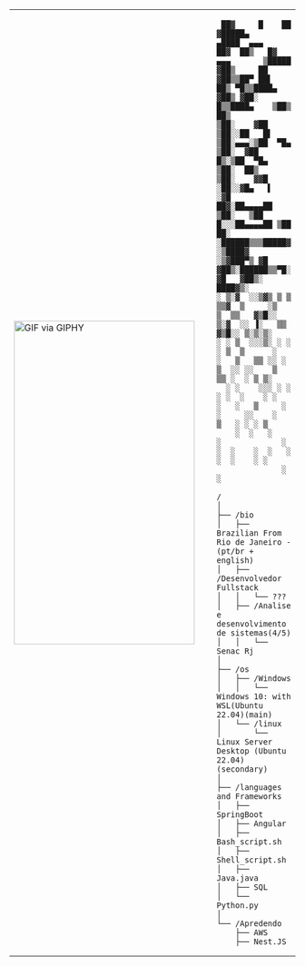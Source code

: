 <table>
  <tr>
    <td style="width: 100%;">
       <img src="https://media.giphy.com/media/GlnM3iEfIWJ39iWPNQ/giphy.gif" width="318" height="570" alt="GIF via GIPHY" />
    </td>
    <td style="width: 50%; vertical-align: top;">
      <p style="font-family: monospace; font-size: 16px;">
       
    
           
     ██▓     █    ██ ▓█████▄      ▄████  ▄▄▄       ██▓  ██▒   █▓ ▄▄▄       ▒█████  
    ▓██▒     ██  ▓██▒▒██▀ ██▌    ██▒ ▀█▒▒████▄    ▓██▒ ▓██░   █▒▒████▄    ▒██▒  ██▒
    ▒██░    ▓██  ▒██░░██   █▌   ▒██░▄▄▄░▒██  ▀█▄  ▒██░  ▓██  █▒░▒██  ▀█▄  ▒██░  ██▒
    ▒██░    ▓▓█  ░██░░▓█▄   ▌   ░▓█  ██▓░██▄▄▄▄██ ▒██░   ▒██ █░░░██▄▄▄▄██ ▒██   ██░
    ░██████▒▒▒█████▓ ░▒████▓    ░▒▓███▀▒ ▓█   ▓██▒░██████▒▒▀█░   ▓█   ▓██▒░ ████▓▒░
    ░ ▒░▓  ░░▒▓▒ ▒ ▒  ▒▒▓  ▒     ░▒   ▒  ▒▒   ▓▒█░░ ▒░▓  ░░ ▐░   ▒▒   ▓▒█░░ ▒░▒░▒░ 
    ░ ░ ▒  ░░░▒░ ░ ░  ░ ▒  ▒      ░   ░   ▒   ▒▒ ░░ ░ ▒  ░░ ░░    ▒   ▒▒ ░  ░ ▒ ▒░ 
      ░ ░    ░░░ ░ ░  ░ ░  ░    ░ ░   ░   ░   ▒     ░ ░     ░░    ░   ▒   ░ ░ ░ ▒  
        ░  ░   ░        ░             ░       ░  ░    ░  ░   ░        ░  ░    ░ ░  
                  ░                                     ░                      

                                            

  </p>

    /
    │
    ├── /bio
    │   ├── Brazilian From Rio de Janeiro - (pt/br + english)
    │   ├── /Desenvolvedor Fullstack
    │   │   └── ???
    │   ├── /Analise e desenvolvimento de sistemas(4/5)
    │   │   └── Senac Rj
    │
    ├── /os
    │   ├── /Windows
    │   │   └──  Windows 10: with WSL(Ubuntu 22.04)(main)
    │   └── /linux
    │       └── Linux Server Desktop (Ubuntu 22.04)(secondary)
    │
    ├── /languages and Frameworks
    │   ├── SpringBoot
    │   ├── Angular
    │   ├── Bash_script.sh
    │   ├── Shell_script.sh
    │   ├── Java.java
    │   ├── SQL
    │   └── Python.py
    │
    └── /Apredendo
        ├── AWS
        ├── Nest.JS
        
  </tr>
</table>
